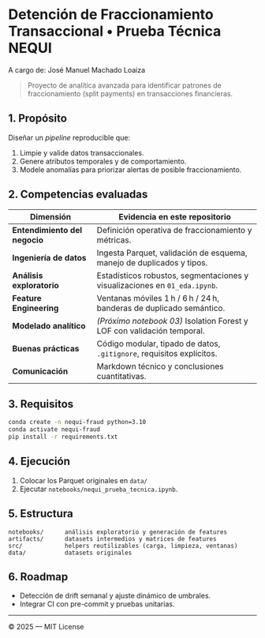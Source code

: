 # Detención de Fraccionamiento Transaccional • Prueba Técnica NEQUI

A cargo de: José Manuel Machado Loaiza

> Proyecto de analítica avanzada para identificar patrones de fraccionamiento
> (split payments) en transacciones financieras.

## 1. Propósito
Diseñar un *pipeline* reproducible que:
1. Limpie y valide datos transaccionales.
2. Genere atributos temporales y de comportamiento.
3. Modele anomalías para priorizar alertas de posible fraccionamiento.

## 2. Competencias evaluadas

| Dimensión | Evidencia en este repositorio |
|-----------|------------------------------|
| **Entendimiento del negocio** | Definición operativa de fraccionamiento y métricas. |
| **Ingeniería de datos** | Ingesta Parquet, validación de esquema, manejo de duplicados y tipos. |
| **Análisis exploratorio** | Estadísticos robustos, segmentaciones y visualizaciones en `01_eda.ipynb`. |
| **Feature Engineering** | Ventanas móviles 1 h / 6 h / 24 h, banderas de duplicado semántico. |
| **Modelado analítico** | *(Próximo notebook 03)* Isolation Forest y LOF con validación temporal. |
| **Buenas prácticas** | Código modular, tipado de datos, `.gitignore`, requisitos explícitos. |
| **Comunicación** | Markdown técnico y conclusiones cuantitativas. |

## 3. Requisitos

```bash
conda create -n nequi-fraud python=3.10
conda activate nequi-fraud
pip install -r requirements.txt
```

## 4. Ejecución

1. Colocar los Parquet originales en `data/`
2. Ejecutar `notebooks/nequi_prueba_tecnica.ipynb`.

## 5. Estructura

```
notebooks/      análisis exploratorio y generación de features
artifacts/      datasets intermedios y matrices de features
src/            helpers reutilizables (carga, limpieza, ventanas)
data/           datasets originales
```

## 6. Roadmap

- Detección de drift semanal y ajuste dinámico de umbrales.
- Integrar CI con pre-commit y pruebas unitarias.

---

© 2025 — MIT License
